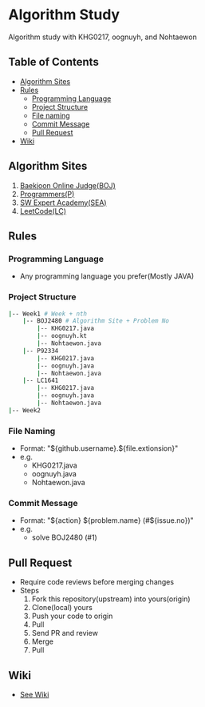 # Algorithm Study

Algorithm study with KHG0217, oognuyh, and Nohtaewon

## Table of Contents

- [Algorithm Sites](#algorithm-sites)
- [Rules](#rules)
  - [Programming Language](#programming-language)
  - [Project Structure](#project-structure)
  - [File naming](#file-naming)
  - [Commit Message](#commit-message)
  - [Pull Request](#pull-request)
- [Wiki](#wiki)

## Algorithm Sites

1. [Baekjoon Online Judge(BOJ)](https://www.acmicpc.net/)
1. [Programmers(P)](https://programmers.co.kr/learn/challenges)
1. [SW Expert Academy(SEA)](https://swexpertacademy.com/main/main.do)
1. [LeetCode(LC)](https://leetcode.com/problemset/all/)

## Rules

### Programming Language

- Any programming language you prefer(Mostly JAVA)

### Project Structure

```bash
|-- Week1 # Week + nth
    |-- BOJ2480 # Algorithm Site + Problem No
        |-- KHG0217.java
        |-- oognuyh.kt
        |-- Nohtaewon.java
    |-- P92334
        |-- KHG0217.java
        |-- oognuyh.java
        |-- Nohtaewon.java
    |-- LC1641
        |-- KHG0217.java
        |-- oognuyh.java
        |-- Nohtaewon.java
|-- Week2
```

### File Naming

- Format: "\${github.username}.\${file.extionsion}"
- e.g.
  - KHG0217.java
  - oognuyh.java
  - Nohtaewon.java

### Commit Message

- Format: "\${action} \${problem.name} (#\${issue.no})"
- e.g.
  - solve BOJ2480 (#1)

## Pull Request

- Require code reviews before merging changes
- Steps
  1. Fork this repository(upstream) into yours(origin)
  1. Clone(local) yours
  1. Push your code to origin
  1. Pull
  1. Send PR and review
  1. Merge
  1. Pull

## Wiki

- [See Wiki](https://github.com/oognuyh/algorithm-study/wiki)

